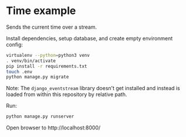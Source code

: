 # Time example

Sends the current time over a stream.

Install dependencies, setup database, and create empty environment config:

```sh
virtualenv --python=python3 venv
. venv/bin/activate
pip install -r requirements.txt
touch .env
python manage.py migrate
```

Note: The `django_eventstream` library doesn't get installed and instead is loaded from within this repository by relative path.

Run:

```sh
python manage.py runserver
```

Open browser to http://localhost:8000/
